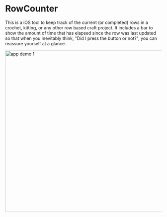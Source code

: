 # RowCounter

This is a iOS tool to keep track of the current (or completed) rows in a crochet, kitting, or any other row based craft project. It includes a bar to show the amount of time that has elapsed 
since the row was last updated so that when you inevitably think, "Did I press the button or not?", you can reassure yourself at a glance. 

<img width="519" alt="app demo 1" src="https://github.com/cerichter/RowCounter/assets/144564623/ae53656d-8bd0-49e8-9a4b-da4395d42bd5">
